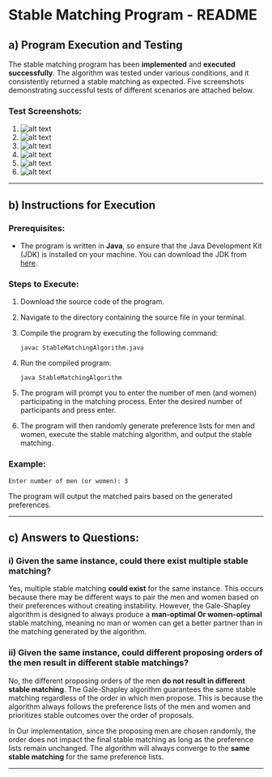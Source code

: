 

# Stable Matching Program - README

## a) Program Execution and Testing

The stable matching program has been **implemented** and **executed successfully**. The algorithm was tested under various conditions, and it consistently returned a stable matching as expected. Five screenshots demonstrating successful tests of different scenarios are attached below.

### Test Screenshots:
1. ![alt text](<Screenshot 2024-09-08 at 4.47.09 PM-1.png>)
2. ![alt text](<Screenshot 2024-09-08 at 4.27.16 PM-1.png>)
3. ![alt text](<Screenshot 2024-09-08 at 4.21.29 PM-1.png>)
4. ![alt text](<Screenshot 2024-09-08 at 4.27.34 PM-1.png>)
5. ![alt text](<Screenshot 2024-09-08 at 4.33.12 PM-1.png>)
6. ![alt text](<Screenshot 2024-09-08 at 4.31.46 PM-1.png>)
---

## b) Instructions for Execution

### Prerequisites:
- The program is written in **Java**, so ensure that the Java Development Kit (JDK) is installed on your machine. You can download the JDK from [here](https://www.oracle.com/java/technologies/javase-jdk16-downloads.html).

### Steps to Execute:
1. Download the source code of the program.
2. Navigate to the directory containing the source file in your terminal.
3. Compile the program by executing the following command:
   ```
   javac StableMatchingAlgorithm.java
   ```
4. Run the compiled program:
   ```
   java StableMatchingAlgorithm
   ```
5. The program will prompt you to enter the number of men (and women) participating in the matching process. Enter the desired number of participants and press enter.

6. The program will then randomly generate preference lists for men and women, execute the stable matching algorithm, and output the stable matching.

### Example:
```
Enter number of men (or women): 3
```
The program will output the matched pairs based on the generated preferences.

---

## c) Answers to Questions:

### i) Given the same instance, could there exist multiple stable matching?
Yes, multiple stable matching **could exist** for the same instance. This occurs because there may be different ways to pair the men and women based on their preferences without creating instability. However, the Gale-Shapley algorithm is designed to always produce a **man-optimal Or women-optimal** stable matching, meaning no man or women can get a better partner than in the matching generated by the algorithm.

### ii) Given the same instance, could different proposing orders of the men result in different stable matchings?
No, the different proposing orders of the men **do not result in different stable matching**. The Gale-Shapley algorithm guarantees the same stable matching regardless of the order in which men propose. This is because the algorithm always follows the preference lists of the men and women and prioritizes stable outcomes over the order of proposals.

In Our implementation, since the proposing men are chosen randomly, the order does not impact the final stable matching as long as the preference lists remain unchanged. The algorithm will always converge to the **same stable matching** for the same preference lists.

---

